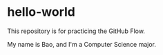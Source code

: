 # hello-world
This repository is for practicing the GitHub Flow. 

My name is Bao, and I'm a Computer Science major.
